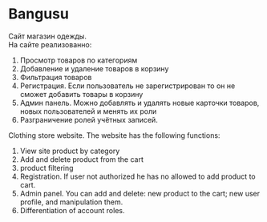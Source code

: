 # Bangusu
Сайт магазин одежды.  
На сайте реализованно:
1. Просмотр товаров по категориям 
2. Добавление и удаление товаров в корзину
3. Фильтрация товаров
4. Регистрация. Если пользователь не зарегистрирован то он не сможет добавить товары в корзину
5. Админ панель. Можно добавлять и удалять новые карточки товаров, новых пользователей и менять их роли 
6. Разграничение ролей учётных записей.

Clothing store website.
The website has the following functions:
1. View site product by category
2. Add and delete product from the cart
3. product filtering
4. Registration. If user not authorized he has no allowed to add product to cart.
5. Admin panel. You can add and delete: new product to the cart; new user profile, and manipulation them.
6. Differentiation of account roles.
